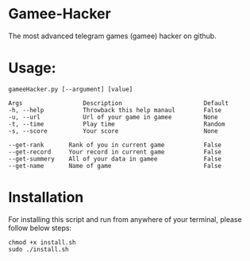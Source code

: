# Gamee-Hacker
The most advanced telegram games (gamee) hacker on github.

# Usage:
```
gameeHacker.py [--argument] [value]

Args                 Description                       Default
-h, --help           Throwback this help manaul        False
-u, --url            Url of your game in gamee         None
-t, --time           Play time                         Random
-s, --score   	     Your score                        None

--get-rank       Rank of you in current game           False
--get-record     Your record in current game           False
--get-summery    All of your data in gamee             False 
--get-name       Name of game                          False 

```

# Installation
For installing this script and run from anywhere of your terminal, please follow below steps:
```
chmod +x install.sh
sudo ./install.sh
```
